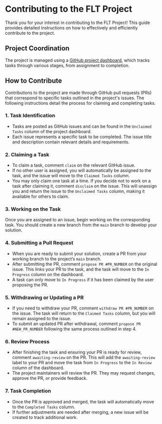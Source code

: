 # Contributing to the FLT Project

Thank you for your interest in contributing to the FLT Project! This guide provides detailed instructions on how to effectively and efficiently contribute to the project.

## Project Coordination

The project is managed using a [GitHub project dashboard](#), which tracks tasks through various stages, from assignment to completion.

## How to Contribute

Contributions to the project are made through GitHub pull requests (PRs) that correspond to specific tasks outlined in the project's issues. The following instructions detail the process for claiming and completing tasks.

### 1. Task Identification

- Tasks are posted as GitHub issues and can be found in the `Unclaimed Tasks` column of the project dashboard.
- Each issue represents a specific task to be completed. The issue title and description contain relevant details and requirements.

### 2. Claiming a Task

- To claim a task, comment `claim` on the relevant GitHub issue.
- If no other user is assigned, you will automatically be assigned to the task, and the issue will move to the `Claimed Tasks` column.
- You may only claim one task at a time. If you decide not to work on a task after claiming it, comment `disclaim` on the issue. This will unassign you and return the issue to the `Unclaimed Tasks` column, making it available for others to claim.

### 3. Working on the Task

Once you are assigned to an issue, begin working on the corresponding task. You should create a new branch from the `main` branch to develop your solution.

### 4. Submitting a Pull Request

- When you are ready to submit your solution, create a PR from your working branch to the project’s `main` branch.
- After submitting the PR, comment `propose PR #PR_NUMBER` on the original issue. This links your PR to the task, and the task will move to the `In Progress` column on the dashboard.
- A task can only move to `In Progress` if it has been claimed by the user proposing the PR.

### 5. Withdrawing or Updating a PR

- If you need to withdraw your PR, comment `withdraw PR #PR_NUMBER` on the issue. The task will return to the `Claimed Tasks` column, but you will remain assigned to the issue.
- To submit an updated PR after withdrawal, comment `propose PR #NEW_PR_NUMBER` following the same process outlined in step 4.

### 6. Review Process

- After finishing the task and ensuring your PR is ready for review, comment `awaiting-review` on the PR. This will add the `awaiting-review` label to your PR and move the task from `In Progress` to the `In Review` column of the dashboard.
- The project maintainers will review the PR. They may request changes, approve the PR, or provide feedback.

### 7. Task Completion

- Once the PR is approved and merged, the task will automatically move to the `Completed Tasks` column.
- If further adjustments are needed after merging, a new issue will be created to track additional work.

